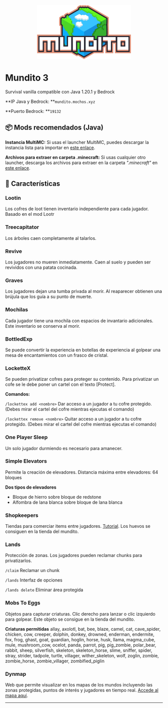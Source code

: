 <p align="center">
  <img src="https://raw.githubusercontent.com/mochos/mundito.github.io/main/_marca/Mundito-logo-300.png" alt="Logo" width="300" />
</p>

# Mundito 3

Survival vanilla compatible con Java 1.20.1 y Bedrock

**IP Java y Bedrock: **`mundito.mochos.xyz`

**Puerto Bedrock: **`19132`

## 📦 Mods recomendados (Java)

**Instancia MultiMC:**
Si usas el launcher MultiMC, puedes descargar la instancia lista para importar en [este enlace](https://github.com/mochos/mundito.github.io/raw/main/_cliente/Mundito.zip "Descargar instancia MultiMC").

**Archivos para extraer en carpeta .minecraft:**
Si usas cualquier otro launcher, descarga los archivos para extraer en la carpeta *".minecraft"* en  [este enlace](https://github.com/mochos/mundito.github.io/raw/main/_cliente/.minecraft.zip "Descargar mods y configuración").

## 📜 Características

### Lootin
Los cofres de loot tienen inventario independiente para cada jugador. Basado en el mod Lootr

### Treecapitator
Los árboles caen completamente al talarlos.

### Revive
Los jugadores no mueren inmediatamente. Caen al suelo y pueden ser revividos con una patata cocinada.

### Graves
Los jugadores dejan una tumba privada al morir. Al reaparecer obtienen una brújula que los guía a su punto de muerte.

### Mochilas
Cada jugador tiene una mochila con espacios de invantario adicionales. Este inventario se conserva al morir.

### BottledExp
Se puede convertir la experiencia en botellas de experiencia al golpear una mesa de encantamientos con un frasco de cristal.

### LocketteX
Se pueden privatizar cofres para proteger su contenido. Para privatizar un cofe se le debe poner un cartel con el texto [Protect]. 

**Comandos:**

`/lockettex add <nombre>` Dar acceso a un jugador a tu cofre protegido. (Debes mirar el cartel del cofre mientras ejecutas el comando)

`/lockettex remove <nombre>` Quitar acceso a un jugador a tu cofre protegido. (Debes mirar el cartel del cofre mientras ejecutas el comando)

### One Player Sleep
Un solo jugador durmiendo es necesario para amanecer.


### Simple Elevators
Permite la creación de elevadores. Distancia máxima entre elevadores: 64 bloques

**Dos tipos de elevadores**

- Bloque de hierro sobre bloque de redstone
- Alfombra de lana blanca sobre bloque de lana blanca

### Shopkeepers
Tiendas para comerciar items entre jugadores. [Tutorial](https://www.youtube.com/watch?v=0Ux-cMpE_Co). Los huevos se consiguen en la tienda del mundito.

### Lands
Protección de zonas. Los jugadores pueden reclamar chunks para privatizarlos.

`/claim` Reclamar un chunk

`/lands` Interfaz de opciones

`/lands delete` Eliminar área protegida

### Mobs To Eggs
Objetos para capturar criaturas. Clic derecho para lanzar o clic izquierdo para golpear. Este objeto se consigue en la tienda del mundito.

**Criaturas permitidas**
allay, axolotl, bat, bee, blaze, camel, cat, cave_spider, chicken, cow, creeper, dolphin, donkey, drowned, enderman, endermite, fox, frog, ghast, goat, guardian, hoglin, horse, husk, llama, magma_cube, mule, mushroom_cow, ocelot, panda, parrot, pig, pig_zombie, polar_bear, rabbit, sheep, silverfish, skeleton, skeleton_horse, slime, sniffer, spider, stray, strider, tadpole, turtle, villager, wither_skeleton, wolf, zoglin, zombie, zombie_horse, zombie_villager, zombified_piglin

### Dynmap
Web que permite visualizar en los mapas de los mundos incluyendo las zonas protegidas, puntos de interés y jugadores en tiempo real. [Accede al mapa aquí](https://mundito.mochos.xyz/mapa).



----
